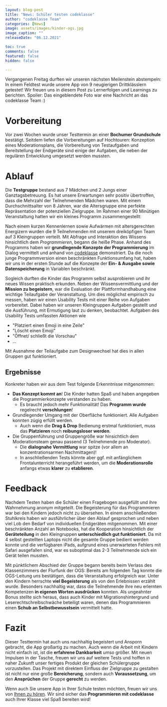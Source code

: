 ```yaml
---
layout: blog-post
title: "News: Schüler testen codeklasse"
author: "codeklasse Team"
categories: [News]
image: assets/images/kinder-ogs.jpg
image_caption: ""
releaseDate: "06.12.2021"

toc: true
comments: false
featured: false
hidden: false

---
```

Vergangenen Freitag durften wir unseren nächsten Meilenstein abstempeln:
In einem Feldtest wurde unsere App von 9 neugierigen Drittklässlern getestet!
Wir freuen uns in diesem Post zu Lernerfolgen und Learnings zu berichten.
Spoiler: Das eingeblendete Foto war eine Nachricht an das codeklasse Team :) 
<!--more-->
<!-- Achtung! Wenn der Titel umbenannt werden sollte,
muss der Titel auch im about template umbenannt werden,
da Projektbezogene Posts dort nach Namen gefiltert werden -->

# Vorbereitung
Vor zwei Wochen wurde unser Testtermin an einer **Bochumer Grundschule** bestätigt. 
Seitdem liefen die Vorbereitungen auf Hochtouren:
Konzeption eines Moderationsplans, die Vorbereitung von Testaufgaben und Bereitstellung der Endgeräte
sind einige der Aufgaben, die neben der regulären Entwicklung umgesetzt werden mussten.  

# Ablauf
Die **Testgruppe** bestand aus 7 Mädchen und 2 Jungs einer Ganztagsbetreuung.
Es hat unsere Erwartungen sehr positiv übertroffen,
dass die Mehrzahl der Teilnehmenden Mädchen waren.
Mit einem Durchschnittsalter von 8 Jahren, war die Altersgruppe eine perfekte Repräsentation der potenziellen Zielgruppe.
Im Rahmen einer 90 Minütigen Veranstaltung hatten wir ein kleines Programm zusammengestellt:

Nach einem kurzen Kennenlernen sowie Aufwärmen mit altersgerechten Energizern
wurden die 9 Teilnehmenden mit unserem dreiköpfigen Team auf 3 Kleingruppen verteilt.
Mit Abfrage und Interaktion des Wissens hinsichtlich dem *Programmieren*, begann die heiße Phase.
Anhand des Programms haben wir **grundlegende Konzepte der Programmierung** im Dialog vermittelt
und anhand von <a href="https://app.codeklasse.de" target="_blank">codeklasse</a> demonstriert. 
Da die noch junge Programmversion einen beschränkten Funktionsumfang hat,
haben wir uns in der ersten Stunde auf die Konzepte der **Ein- & Ausgabe sowie Datenspeicherung** in Variablen beschränkt.

Sogleich durften die Kinder das Programm selbst ausprobieren und ihr neues Wissen praktisch erkunden.
Neben der Wissensvermittlung und der **Mission zu begeistern**,
war die Evaluation der Plattformhandhabung eine wichtige Teilaufgabe der Veranstaltung. 
Um dies möglichst empirisch zu messen,
haben wir einen Usability Tests mit einer Reihe von Aufgaben vorbereitet.
Dabei haben wir unseren Kleingruppen Aufgaben gestellt
und die Ausführung, mit Ermutigung laut zu denken, beobachtet.
Aufgaben des Usability Tests umfassten Aktionen wie
- "Platziert einen Emoji in eine Zeile"
- "Löscht einen Emoji"
- "Öffnet/ schließt die Vorschau"
- ...

Mit Ausnahme der Teilaufgabe zum Designwechsel hat dies in allen Gruppen gut funktioniert.

## Ergebnisse
Konkreter haben wir aus dem Test folgende Erkenntnisse mitgenommen:
- **Das Konzept kommt an**! Die Kinder hatten Spaß und haben angegeben die Programmierkonzepte verstanden zu haben.
  - Es braucht jedoch mehr Funktionalität! Das **Programm wurde** regelrecht **verschlungen**!
- Grundlegender Umgang mit der Oberfläche funktioniert. Alle Aufgaben konnten zügig erfüllt werden.
  - Auch wenn die **Drag & Drop** Bedienung erstmal funktioniert, muss das **Platzieren** noch **reibungsloser werden**.
- Die Gruppenführung und Gruppengröße war hinsichtlich dem Moderationsteam genau passend (3 Teilnehmende pro Moderator).
  - Die **dialognahe Vermittlung** war spitze (vor allem an konzentrationsarmen Nachmittagen)!
  - In anschließenden Tests könnte aber ggf. mit anfänglichem Frontalunterricht herangeführt werden,
    um die **Moderationsrolle** anfangs etwas **klarer** zu **etablieren**.
<!-- - Der zeitliche Rahmen von 90 Minuten kann bei Bedarf auf 60 Minuten gestaucht werden, -->
  <!-- geht jedoch gut auf und wird mit steigenden Funktionsumfang umso notwendiger. -->

# Feedback
Nachdem Testen haben die Schüler einen Fragebogen ausgefüllt und ihre Wahrnehmung anonym mitgeteilt. 
Die Begeisterung für das Programmieren war bei den Kindern jedoch nicht zu übersehen.
In einem anschließenden Stuhlkreis haben wir ausführlicher über den Ablauf gesprochen
und neben viel Lob den Bedarf von individuellen Endgeräten mitgenommen.
Mit einer beschränkten Anzahl an Notebooks,
hat die Kooperation hinsichtlich der **Geräteteilung** in den Kleingruppen **unterschiedlich gut funktioniert**.
Da mit 4 selbst gestellten Laptops nicht die gesamte Gruppe bedient werden konnte
und die verfügbaren iPads,
aufgrund eines unerwarteten Fehlers mit Safari ausgefallen sind,
war es suboptimal das 2-3 Teilnehmende sich ein Gerät teilen mussten.

Mit pünktlichem Abschied der Gruppe begann bereits beim Verlass des Klassenzimmers der Flurfunk der OGS:
Bereits am folgenden Tag konnte die OGS-Leitung uns bestätigen,
dass die Veranstaltung erfolgreich war.
Unter den Kindern herrschte **viel Begeisterung** als von den Erlebnissen erzählt wurde.
Besonders nachhaltig war, dass die Teilnehmende ihre neu erlernten Kompetenzen **in eigenen Worten ausdrücken** konnten.
Als ungeahnter Bonus stellte sich heraus,
dass auch Kinder mit Migrationshintergrund und Leserechtschreibschwäche beteiligt waren,
denen das Programmieren einen **Schub an Selbstbewusstsein** vermittelt hatte.

# Fazit
Dieser Testtermin hat auch uns nachhaltig begeistert und Ansporn gebracht, die App großartig zu machen.
Auch wenn die Arbeit mit Kindern nicht einfach ist, ist die **erfahrene Dankbarkeit** umso größer.
Mit neuen Impulsen in der Tasche, freuen wir uns auf weitere Tests
und hoffen in naher Zukunft unser fertiges Produkt der gleichen Schülergruppe vorzustellen.
Das Projekt mit direktem Einfluss der Zielgruppe zu gestalten ist nicht nur eine große **Bereicherung**,
sondern auch **Voraussetzung**, um den **Ansprüchen** der Gruppe **gerecht** zu werden. 

Wenn auch Sie unsere App in Ihrer Schule testen möchten, freuen wir uns von
<a href="mailto:sergej@codeklasse.de?subject=codeklasse testen">Ihnen zu hören</a>. 
Wir sind sicher das **Programmieren mit codeklasse** auch Ihrer Klasse viel Spaß bereiten wird!